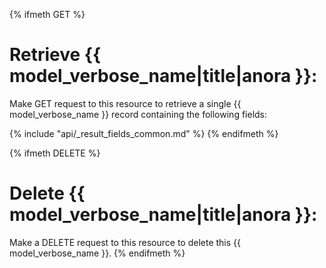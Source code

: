 {% ifmeth GET %}
# Retrieve {{ model_verbose_name|title|anora }}:

Make GET request to this resource to retrieve a single {{ model_verbose_name }}
record containing the following fields:

{% include "api/_result_fields_common.md" %}
{% endifmeth %}

{% ifmeth DELETE %}
# Delete {{ model_verbose_name|title|anora }}:

Make a DELETE request to this resource to delete this {{ model_verbose_name }}.
{% endifmeth %}
